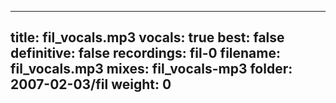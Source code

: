 
---
title: fil_vocals.mp3
vocals: true
best: false
definitive: false
recordings: fil-0
filename: fil_vocals.mp3
mixes: fil_vocals-mp3
folder: 2007-02-03/fil
weight: 0
---
